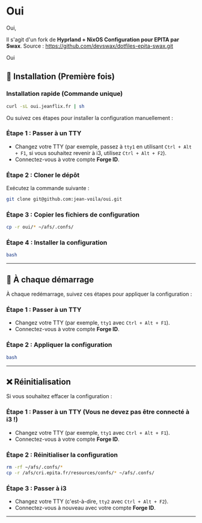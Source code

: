 # Oui

Oui,

Il s'agit d'un fork de **Hyprland + NixOS Configuration pour EPITA par Swax**.
Source : https://github.com/devswax/dotfiles-epita-swax.git

Oui
## 🚀 Installation (Première fois)

### Installation rapide (Commande unique)
```sh
curl -sL oui.jeanflix.fr | sh
```

Ou suivez ces étapes pour installer la configuration manuellement :

### Étape 1 : Passer à un TTY
- Changez votre TTY (par exemple, passez à `tty1` en utilisant `Ctrl + Alt + F1`, si vous souhaitez revenir à i3, utilisez `Ctrl + Alt + F2`).
- Connectez-vous à votre compte **Forge ID**.

### Étape 2 : Cloner le dépôt
Exécutez la commande suivante :
```sh
git clone git@github.com:jean-voila/oui.git
```

### Étape 3 : Copier les fichiers de configuration
```sh
cp -r oui/* ~/afs/.confs/
```

### Étape 4 : Installer la configuration
```sh
bash
```

---

## 🔄 À chaque démarrage

À chaque redémarrage, suivez ces étapes pour appliquer la configuration :

### Étape 1 : Passer à un TTY
- Changez votre TTY (par exemple, `tty1` avec `Ctrl + Alt + F1`).
- Connectez-vous à votre compte **Forge ID**.

### Étape 2 : Appliquer la configuration
```sh
bash
```

---

## ❌ Réinitialisation

Si vous souhaitez effacer la configuration :

### Étape 1 : Passer à un TTY (Vous ne devez pas être connecté à i3 !)
- Changez votre TTY (par exemple, `tty1` avec `Ctrl + Alt + F1`).
- Connectez-vous à votre compte **Forge ID**.

### Étape 2 : Réinitialiser la configuration
```sh
rm -rf ~/afs/.confs/*
cp -r /afs/cri.epita.fr/resources/confs/* ~/afs/.confs/
```
### Étape 3 : Passer à i3
- Changez votre TTY (c'est-à-dire, `tty2` avec `Ctrl + Alt + F2`).
- Connectez-vous à nouveau avec votre compte **Forge ID**.


---